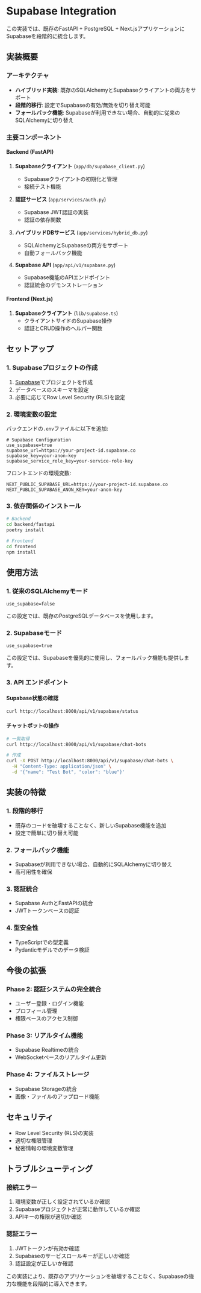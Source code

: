 # Supabase Integration

この実装では、既存のFastAPI + PostgreSQL + Next.jsアプリケーションにSupabaseを段階的に統合します。

## 実装概要

### アーキテクチャ

- **ハイブリッド実装**: 既存のSQLAlchemyとSupabaseクライアントの両方をサポート
- **段階的移行**: 設定でSupabaseの有効/無効を切り替え可能
- **フォールバック機能**: Supabaseが利用できない場合、自動的に従来のSQLAlchemyに切り替え

### 主要コンポーネント

#### Backend (FastAPI)

1. **Supabaseクライアント** (`app/db/supabase_client.py`)
   - Supabaseクライアントの初期化と管理
   - 接続テスト機能

2. **認証サービス** (`app/services/auth.py`)
   - Supabase JWT認証の実装
   - 認証の依存関数

3. **ハイブリッドDBサービス** (`app/services/hybrid_db.py`)
   - SQLAlchemyとSupabaseの両方をサポート
   - 自動フォールバック機能

4. **Supabase API** (`app/api/v1/supabase.py`)
   - Supabase機能のAPIエンドポイント
   - 認証統合のデモンストレーション

#### Frontend (Next.js)

1. **Supabaseクライアント** (`lib/supabase.ts`)
   - クライアントサイドのSupabase操作
   - 認証とCRUD操作のヘルパー関数

## セットアップ

### 1. Supabaseプロジェクトの作成

1. [Supabase](https://supabase.com)でプロジェクトを作成
2. データベースのスキーマを設定
3. 必要に応じてRow Level Security (RLS)を設定

### 2. 環境変数の設定

バックエンドの`.env`ファイルに以下を追加:

```env
# Supabase Configuration
use_supabase=true
supabase_url=https://your-project-id.supabase.co
supabase_key=your-anon-key
supabase_service_role_key=your-service-role-key
```

フロントエンドの環境変数:

```env
NEXT_PUBLIC_SUPABASE_URL=https://your-project-id.supabase.co
NEXT_PUBLIC_SUPABASE_ANON_KEY=your-anon-key
```

### 3. 依存関係のインストール

```bash
# Backend
cd backend/fastapi
poetry install

# Frontend
cd frontend
npm install
```

## 使用方法

### 1. 従来のSQLAlchemyモード

```env
use_supabase=false
```

この設定では、既存のPostgreSQLデータベースを使用します。

### 2. Supabaseモード

```env
use_supabase=true
```

この設定では、Supabaseを優先的に使用し、フォールバック機能も提供します。

### 3. API エンドポイント

#### Supabase状態の確認

```bash
curl http://localhost:8000/api/v1/supabase/status
```

#### チャットボットの操作

```bash
# 一覧取得
curl http://localhost:8000/api/v1/supabase/chat-bots

# 作成
curl -X POST http://localhost:8000/api/v1/supabase/chat-bots \
  -H "Content-Type: application/json" \
  -d '{"name": "Test Bot", "color": "blue"}'
```

## 実装の特徴

### 1. 段階的移行

- 既存のコードを破壊することなく、新しいSupabase機能を追加
- 設定で簡単に切り替え可能

### 2. フォールバック機能

- Supabaseが利用できない場合、自動的にSQLAlchemyに切り替え
- 高可用性を確保

### 3. 認証統合

- Supabase AuthとFastAPIの統合
- JWTトークンベースの認証

### 4. 型安全性

- TypeScriptでの型定義
- Pydanticモデルでのデータ検証

## 今後の拡張

### Phase 2: 認証システムの完全統合

- ユーザー登録・ログイン機能
- プロフィール管理
- 権限ベースのアクセス制御

### Phase 3: リアルタイム機能

- Supabase Realtimeの統合
- WebSocketベースのリアルタイム更新

### Phase 4: ファイルストレージ

- Supabase Storageの統合
- 画像・ファイルのアップロード機能

## セキュリティ

- Row Level Security (RLS)の実装
- 適切な権限管理
- 秘密情報の環境変数管理

## トラブルシューティング

### 接続エラー

1. 環境変数が正しく設定されているか確認
2. Supabaseプロジェクトが正常に動作しているか確認
3. APIキーの権限が適切か確認

### 認証エラー

1. JWTトークンが有効か確認
2. Supabaseのサービスロールキーが正しいか確認
3. 認証設定が正しいか確認

この実装により、既存のアプリケーションを破壊することなく、Supabaseの強力な機能を段階的に導入できます。